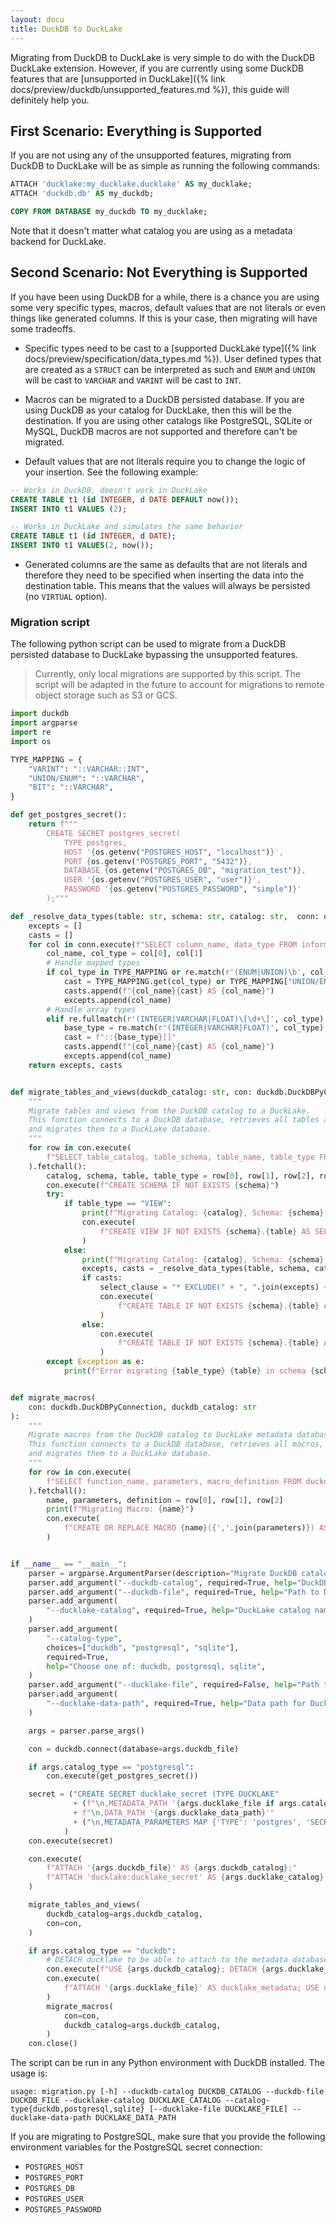 ```yaml
---
layout: docu
title: DuckDB to DuckLake
---
```


Migrating from DuckDB to DuckLake is very simple to do with the DuckDB DuckLake extension. However, if you are currently using some DuckDB features that are [unsupported in DuckLake]({% link docs/preview/duckdb/unsupported_features.md %}), this guide will definitely help you.

## First Scenario: Everything is Supported

If you are not using any of the unsupported features, migrating from DuckDB to DuckLake will be as simple as running the following commands:

```sql
ATTACH 'ducklake:my_ducklake.ducklake' AS my_ducklake;
ATTACH 'duckdb.db' AS my_duckdb;

COPY FROM DATABASE my_duckdb TO my_ducklake;
```

Note that it doesn't matter what catalog you are using as a metadata backend for DuckLake.

## Second Scenario: Not Everything is Supported

If you have been using DuckDB for a while, there is a chance you are using some very specific types, macros, default values that are not literals or even things like generated columns. If this is your case, then migrating will have some tradeoffs.

- Specific types need to be cast to a [supported DuckLake type]({% link docs/preview/specification/data_types.md %}). User defined types that are created as a `STRUCT` can be interpreted as such and `ENUM` and `UNION` will be cast to `VARCHAR` and `VARINT` will be cast to `INT`.

- Macros can be migrated to a DuckDB persisted database. If you are using DuckDB as your catalog for DuckLake, then this will be the destination. If you are using other catalogs like PostgreSQL, SQLite or MySQL, DuckDB macros are not supported and therefore can't be migrated.

- Default values that are not literals require you to change the logic of your insertion. See the following example:

```sql
-- Works in DuckDB, doesn't work in DuckLake
CREATE TABLE t1 (id INTEGER, d DATE DEFAULT now());
INSERT INTO t1 VALUES (2);

-- Works in DuckLake and simulates the same behavior
CREATE TABLE t1 (id INTEGER, d DATE);
INSERT INTO t1 VALUES(2, now());
```

- Generated columns are the same as defaults that are not literals and therefore they need to be specified when inserting the data into the destination table. This means that the values will always be persisted (no `VIRTUAL` option).

### Migration script

The following python script can be used to migrate from a DuckDB persisted database to DuckLake bypassing the unsupported features.

> Currently, only local migrations are supported by this script. The script will be adapted in the future to account for migrations to remote object storage such as S3 or GCS.

```python
import duckdb
import argparse
import re
import os

TYPE_MAPPING = {
    "VARINT": "::VARCHAR::INT",
    "UNION/ENUM": "::VARCHAR",
    "BIT": "::VARCHAR",
}

def get_postgres_secret():
    return f"""
        CREATE SECRET postgres_secret(
            TYPE postgres,
            HOST '{os.getenv("POSTGRES_HOST", "localhost")}',
            PORT {os.getenv("POSTGRES_PORT", "5432")},
            DATABASE {os.getenv("POSTGRES_DB", "migration_test")},
            USER '{os.getenv("POSTGRES_USER", "user")}',
            PASSWORD '{os.getenv("POSTGRES_PASSWORD", "simple")}'
        );"""

def _resolve_data_types(table: str, schema: str, catalog: str,  conn: duckdb.DuckDBPyConnection):
    excepts = []
    casts = []
    for col in conn.execute(f"SELECT column_name, data_type FROM information_schema.columns WHERE table_name = '{table}' AND table_schema = '{schema}' AND table_catalog = '{catalog}'").fetchall():
        col_name, col_type = col[0], col[1]
        # Handle mapped types
        if col_type in TYPE_MAPPING or re.match(r'(ENUM|UNION)\b', col_type):
            cast = TYPE_MAPPING.get(col_type) or TYPE_MAPPING["UNION/ENUM"]
            casts.append(f"{col_name}{cast} AS {col_name}")
            excepts.append(col_name)
        # Handle array types
        elif re.fullmatch(r'(INTEGER|VARCHAR|FLOAT)\[\d+\]', col_type):
            base_type = re.match(r'(INTEGER|VARCHAR|FLOAT)', col_type).group(1)
            cast = f"::{base_type}[]"
            casts.append(f"{col_name}{cast} AS {col_name}")
            excepts.append(col_name)
    return excepts, casts


def migrate_tables_and_views(duckdb_catalog: str, con: duckdb.DuckDBPyConnection):
    """
    Migrate tables and views from the DuckDB catalog to a DuckLake.
    This function connects to a DuckDB database, retrieves all tables and views,
    and migrates them to a DuckLake database.
    """
    for row in con.execute(
        f"SELECT table_catalog, table_schema, table_name, table_type FROM information_schema.tables WHERE table_catalog = '{duckdb_catalog}'"
    ).fetchall():
        catalog, schema, table, table_type = row[0], row[1], row[2], row[3]
        con.execute(f"CREATE SCHEMA IF NOT EXISTS {schema}")
        try:
            if table_type == "VIEW":
                print(f"Migrating Catalog: {catalog}, Schema: {schema}, View: {table}")
                con.execute(
                    f"CREATE VIEW IF NOT EXISTS {schema}.{table} AS SELECT * FROM {catalog}.{schema}.{table}"
                )
            else:
                print(f"Migrating Catalog: {catalog}, Schema: {schema}, Table: {table}")
                excepts, casts = _resolve_data_types(table, schema, catalog, con)    
                if casts:
                    select_clause = "* EXCLUDE(" + ", ".join(excepts) + "),\n" + ",\n".join(casts)
                    con.execute(
                        f"CREATE TABLE IF NOT EXISTS {schema}.{table} AS SELECT {select_clause} FROM {catalog}.{schema}.{table}"
                    )
                else:
                    con.execute(
                        f"CREATE TABLE IF NOT EXISTS {schema}.{table} AS SELECT * FROM {catalog}.{schema}.{table}"
                    )
        except Exception as e:
            print(f"Error migrating {table_type} {table} in schema {schema}: {e}")


def migrate_macros(
    con: duckdb.DuckDBPyConnection, duckdb_catalog: str
):
    """
    Migrate macros from the DuckDB catalog to DuckLake metadata database.
    This function connects to a DuckDB database, retrieves all macros,
    and migrates them to a DuckLake database.
    """
    for row in con.execute(
        f"SELECT function_name, parameters, macro_definition FROM duckdb_functions() WHERE database_name='{duckdb_catalog}'"
    ).fetchall():
        name, parameters, definition = row[0], row[1], row[2]
        print(f"Migrating Macro: {name}")
        con.execute(
            f"CREATE OR REPLACE MACRO {name}({','.join(parameters)}) AS {definition}"
        )


if __name__ == "__main__":
    parser = argparse.ArgumentParser(description="Migrate DuckDB catalog to DuckLake.")
    parser.add_argument("--duckdb-catalog", required=True, help="DuckDB catalog name")
    parser.add_argument("--duckdb-file", required=True, help="Path to DuckDB file")
    parser.add_argument(
        "--ducklake-catalog", required=True, help="DuckLake catalog name"
    )
    parser.add_argument(
        "--catalog-type",
        choices=["duckdb", "postgresql", "sqlite"],
        required=True,
        help="Choose one of: duckdb, postgresql, sqlite",
    )
    parser.add_argument("--ducklake-file", required=False, help="Path to DuckLake file")
    parser.add_argument(
        "--ducklake-data-path", required=True, help="Data path for DuckLake"
    )

    args = parser.parse_args()

    con = duckdb.connect(database=args.duckdb_file)

    if args.catalog_type == "postgresql":
        con.execute(get_postgres_secret())

    secret = ("CREATE SECRET ducklake_secret (TYPE DUCKLAKE"
              + (f"\n,METADATA_PATH '{args.ducklake_file if args.catalog_type == "duckdb" else f"sqlite:{args.ducklake_file}"}'" if args.catalog_type in ("duckdb", "sqlite") else "\n,METADATA_PATH ''")
              + f"\n,DATA_PATH '{args.ducklake_data_path}'"
              + ("\n,METADATA_PARAMETERS MAP {'TYPE': 'postgres', 'SECRET': 'postgres_secret'});" if args.catalog_type == "postgresql" else ");")
            )
    con.execute(secret)

    con.execute(
        f"ATTACH '{args.duckdb_file}' AS {args.duckdb_catalog};"
        f"ATTACH 'ducklake:ducklake_secret' AS {args.ducklake_catalog}; USE {args.ducklake_catalog};"
    )

    migrate_tables_and_views(
        duckdb_catalog=args.duckdb_catalog,
        con=con,
    )

    if args.catalog_type == "duckdb":
        # DETACH ducklake to be able to attach to the metadata database in migrate_macros
        con.execute(f"USE {args.duckdb_catalog}; DETACH {args.ducklake_catalog};")
        con.execute(
            f"ATTACH '{args.ducklake_file}' AS ducklake_metadata; USE ducklake_metadata;"
        )
        migrate_macros(
            con=con,
            duckdb_catalog=args.duckdb_catalog,
        )
    con.close()

```

The script can be run in any Python environment with DuckDB installed. The usage is:

```
usage: migration.py [-h] --duckdb-catalog DUCKDB_CATALOG --duckdb-file DUCKDB_FILE --ducklake-catalog DUCKLAKE_CATALOG --catalog-type{duckdb,postgresql,sqlite} [--ducklake-file DUCKLAKE_FILE] --ducklake-data-path DUCKLAKE_DATA_PATH
```

If you are migrating to PostgreSQL, make sure that you provide the following environment variables for the PostgreSQL secret connection:

- `POSTGRES_HOST`
- `POSTGRES_PORT`
- `POSTGRES_DB`
- `POSTGRES_USER`
- `POSTGRES_PASSWORD`
